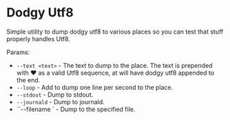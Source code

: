 # Dodgy Utf8

Simple utility to dump dodgy utf8 to various places so you can test that stuff properly handles Utf8.

Params:

- `--text <text>` - The text to dump to the place. The text is prepended with ♥ as a valid Utf8 sequence, at will have dodgy utf8 appended to the end.
- `--loop` - Add to dump one line per second to the place.
- `--stdout` - Dump to stdout.
- `--journald` - Dump to journald.
- ``--filename <filename>` - Dump to the specified file.
